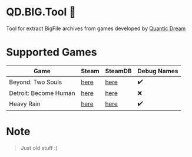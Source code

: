 # QD.BIG.Tool :see_no_evil:
Tool for extract BigFile archives from games developed by [Quantic Dream](https://en.wikipedia.org/wiki/Quantic_Dream)

# Supported Games
| Game   | Steam   | SteamDB   |Debug Names
|---      |---    |---    |---    |
| Beyond: Two Souls | [here](https://store.steampowered.com/app/960990/Beyond_Two_Souls) | [here](https://steamdb.info/app/960990) | ✔️
| Detroit: Become Human | [here](https://store.steampowered.com/app/1222140/Detroit_Become_Human) | [here](https://steamdb.info/app/1222140) | ❌
| Heavy Rain | [here](https://store.steampowered.com/app/960910/Heavy_Rain) | [here](https://steamdb.info/app/960910) | ✔️

# Note
> Just old stuff :)